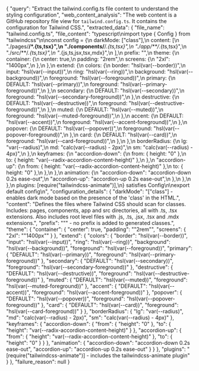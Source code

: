 
{
  "query": "Extract the tailwind.config.ts file content to understand the styling configuration",
  "web_content_analysis": "The web content is a GitHub repository file view for `tailwind.config.ts`. It contains the configuration for Tailwind CSS.",
  "extracted_data": {
    "file_name": "tailwind.config.ts",
    "file_content": "typescript\nimport type { Config } from \"tailwindcss\"\n\nconst config = {\n  darkMode: [\"class\"],\n  content: [\n    \"./pages/**/*.{ts,tsx}\",\n    \"./components/**/*.{ts,tsx}\",\n    \"./app/**/*.{ts,tsx}\",\n    \"./src/**/*.{ts,tsx}\",\n    \"*.{js,ts,jsx,tsx,mdx}\",\n  ],\n  prefix: \"\",\n  theme: {\n    container: {\n      center: true,\n      padding: \"2rem\",\n      screens: {\n        \"2xl\": \"1400px\",\n      },\n    },\n    extend: {\n      colors: {\n        border: \"hsl(var(--border))\",\n        input: \"hsl(var(--input))\",\n        ring: \"hsl(var(--ring))\",\n        background: \"hsl(var(--background))\",\n        foreground: \"hsl(var(--foreground))\",\n        primary: {\n          DEFAULT: \"hsl(var(--primary))\",\n          foreground: \"hsl(var(--primary-foreground))\",\n        },\n        secondary: {\n          DEFAULT: \"hsl(var(--secondary))\",\n          foreground: \"hsl(var(--secondary-foreground))\",\n        },\n        destructive: {\n          DEFAULT: \"hsl(var(--destructive))\",\n          foreground: \"hsl(var(--destructive-foreground))\",\n        },\n        muted: {\n          DEFAULT: \"hsl(var(--muted))\",\n          foreground: \"hsl(var(--muted-foreground))\",\n        },\n        accent: {\n          DEFAULT: \"hsl(var(--accent))\",\n          foreground: \"hsl(var(--accent-foreground))\",\n        },\n        popover: {\n          DEFAULT: \"hsl(var(--popover))\",\n          foreground: \"hsl(var(--popover-foreground))\",\n        },\n        card: {\n          DEFAULT: \"hsl(var(--card))\",\n          foreground: \"hsl(var(--card-foreground))\",\n        },\n      },\n      borderRadius: {\n        lg: \"var(--radius)\",\n        md: \"calc(var(--radius) - 2px)\",\n        sm: \"calc(var(--radius) - 4px)\",\n      },\n      keyframes: {\n        \"accordion-down\": {\n          from: { height: \"0\" },\n          to: { height: \"var(--radix-accordion-content-height)\" },\n        },\n        \"accordion-up\": {\n          from: { height: \"var(--radix-accordion-content-height)\" },\n          to: { height: \"0\" },\n        },\n      },\n      animation: {\n        \"accordion-down\": \"accordion-down 0.2s ease-out\",\n        \"accordion-up\": \"accordion-up 0.2s ease-out\",\n      },\n    },\n  },\n  plugins: [require(\"tailwindcss-animate\")],\n} satisfies Config\n\nexport default config\n",
    "configuration_details": {
      "darkMode": "[\"class\"] - enables dark mode based on the presence of the 'class' in the HTML.",
      "content": "Defines the files where Tailwind CSS should scan for classes.  Includes: pages, components, app and src directories, all with .ts, .tsx extensions. Also includes root level files with .js, .ts, .jsx, .tsx and .mdx extensions.",
      "prefix": "\"\" - no prefix is added to generated classes.",
      "theme": {
        "container": {
          "center": true,
          "padding": "\"2rem\"",
          "screens": {
            "2xl": "\"1400px\""
          }
        },
        "extend": {
          "colors": {
            "border": "hsl(var(--border))",
            "input": "hsl(var(--input))",
            "ring": "hsl(var(--ring))",
            "background": "hsl(var(--background))",
            "foreground": "hsl(var(--foreground))",
            "primary": {
              "DEFAULT": "hsl(var(--primary))",
              "foreground": "hsl(var(--primary-foreground))"
            },
            "secondary": {
              "DEFAULT": "hsl(var(--secondary))",
              "foreground": "hsl(var(--secondary-foreground))"
            },
            "destructive": {
              "DEFAULT": "hsl(var(--destructive))",
              "foreground": "hsl(var(--destructive-foreground))"
            },
            "muted": {
              "DEFAULT": "hsl(var(--muted))",
              "foreground": "hsl(var(--muted-foreground))"
            },
            "accent": {
              "DEFAULT": "hsl(var(--accent))",
              "foreground": "hsl(var(--accent-foreground))"
            },
            "popover": {
              "DEFAULT": "hsl(var(--popover))",
              "foreground": "hsl(var(--popover-foreground))"
            },
            "card": {
              "DEFAULT": "hsl(var(--card))",
              "foreground": "hsl(var(--card-foreground))"
            }
          },
          "borderRadius": {
            "lg": "var(--radius)",
            "md": "calc(var(--radius) - 2px)",
            "sm": "calc(var(--radius) - 4px)"
          },
          "keyframes": {
            "accordion-down": {
              "from": {
                "height": "0"
              },
              "to": {
                "height": "var(--radix-accordion-content-height)"
              }
            },
            "accordion-up": {
              "from": {
                "height": "var(--radix-accordion-content-height)"
              },
              "to": {
                "height": "0"
              }
            }
          },
          "animation": {
            "accordion-down": "accordion-down 0.2s ease-out",
            "accordion-up": "accordion-up 0.2s ease-out"
          }
        }
      },
      "plugins": "[require(\"tailwindcss-animate\")] -  includes the tailwindcss-animate plugin"
    }
  },
  "failure_reason": null
}
